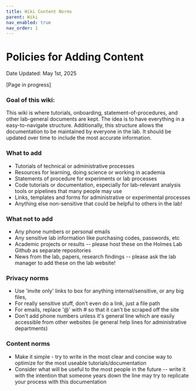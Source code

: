 ```yaml
---
title: Wiki Content Norms
parent: Wiki
nav_enabled: true 
nav_order: 1
---
```


# Policies for Adding Content
Date Updated: May 1st, 2025

[Page in progress]

### Goal of this wiki: 
This wiki is where tutorials, onboarding, statement-of-procedures, and other lab-general documents are kept. The idea is to have everything in a easy-to-navigate structure. Additionally, this structure allows the documentation to be maintained by everyone in the lab. It should be updated over time to include the most accurate information.

### What to add 
- Tutorials of technical or administrative processes
- Resources for learning, doing science or working in academia
- Statements of procedure for experiments or lab processes
- Code tutorials or documentation, especially for lab-relevant analysis tools or pipelines that many people may use
- Links, templates and forms for administrative or experimental processes
- Anything else non-sensitive that could be helpful to others in the lab!

### What not to add
- Any phone numbers or personal emails
- Any sensitive lab information like purchasing codes, passwords, etc
- Academic projects or results -- please host these on the Holmes Lab Github as separate repositories
- News from the lab, papers, research findings -- please ask the lab manager to add these on the lab website!

### Privacy norms
- Use 'invite only' links to box for anything internal/sensitive, or any big files,
- For really sensitive stuff, don’t even do a link, just a file path
- For emails, replace '@' with # so that it can't be scraped off the site
- Don't add phone numbers unless it's general line which are easily accessible from other websites (ie general help lines for administrative departments)

### Content norms
- Make it simple - try to write in the most clear and concise way to optimize for the most useable tutorials/documentation
- Consider what will be useful to the most people in the future -- write it with the intention that someone years down the line may try to replicate your process with this documentation
